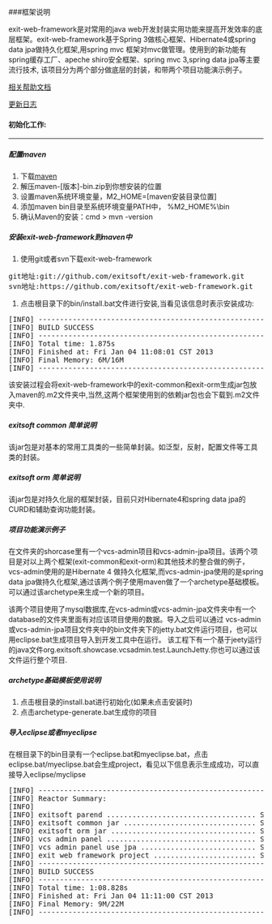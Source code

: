 ###框架说明


exit-web-framework是对常用的java web开发封装实用功能来提高开发效率的底层框架。exit-web-framework基于Spring 3做核心框架、Hibernate4或spring data jpa做持久化框架,用spring mvc 框架对mvc做管理。使用到的新功能有spring缓存工厂、apeche shiro安全框架、spring mvc 3,spring data jpa等主要流行技术, 该项目分为两个部分做底层的封装，和带两个项目功能演示例子。

[相关帮助文档](https://github.com/exitsoft/exit-web-framework/wiki)

[更新日志](https://github.com/exitsoft/exit-web-framework/wiki/%E6%9B%B4%E6%96%B0%E6%97%A5%E5%BF%97)

#### 初始化工作:

***

##### 配置maven

1. 下载[maven](http://maven.apache.org/download.html)
1. 解压maven-[版本]-bin.zip到你想安装的位置
1. 设置maven系统环境变量，M2_HOME=[maven安装目录位置]
1. 添加maven bin目录至系统环境变量PATH中， %M2_HOME%\bin
1. 确认Maven的安装：cmd > mvn -version

##### 安装exit-web-framework到maven中

1. 使用git或者svn下载exit-web-framework

<pre>
git地址:git://github.com/exitsoft/exit-web-framework.git
svn地址:https://github.com/exitsoft/exit-web-framework.git
</pre>

1. 点击根目录下的bin/install.bat文件进行安装,当看见该信息时表示安装成功:

<pre>
[INFO] ------------------------------------------------------------------------
[INFO] BUILD SUCCESS
[INFO] ------------------------------------------------------------------------
[INFO] Total time: 1.875s
[INFO] Finished at: Fri Jan 04 11:08:01 CST 2013
[INFO] Final Memory: 6M/16M
[INFO] ------------------------------------------------------------------------
</pre>


该安装过程会将exit-web-framework中的exit-common和exit-orm生成jar包放入maven的.m2文件夹中,当然,这两个框架使用到的依赖jar包也会下载到.m2文件夹中.


##### exitsoft common 简单说明

该jar包是对基本的常用工具类的一些简单封装。如泛型，反射，配置文件等工具类的封装。

##### exitsoft orm 简单说明

该jar包是对持久化层的框架封装，目前只对Hibernate4和spring data jpa的CURD和辅助查询功能封装。

##### 项目功能演示例子

在文件夹的shorcase里有一个vcs-admin项目和vcs-admin-jpa项目。该两个项目是对以上两个框架(exit-common和exit-orm)和其他技术的整合做的例子，vcs-admin使用的是Hibernate 4 做持久化框架,而vcs-admin-jpa使用的是spring data jpa做持久化框架,通过该两个例子使用maven做了一个archetype基础模板。可以通过该archetype来生成一个新的项目。

该两个项目使用了mysql数据库,在vcs-admin或vcs-admin-jpa文件夹中有一个database的文件夹里面有对应该项目使用的数据。导入之后可以通过
vcs-admin或vcs-admin-jpa项目文件夹中的bin文件夹下的jetty.bat文件运行项目，也可以用eclipse.bat生成项目导入到开发工具中在运行。
该工程下有一个基于jeety运行的java文件org.exitsoft.showcase.vcsadmin.test.LaunchJetty.你也可以通过该文件运行整个项目.

##### archetype基础模板使用说明
1. 点击根目录的install.bat进行初始化(如果未点击安装时)
1. 点击archetype-generate.bat生成你的项目

##### 导入eclipse或者myeclipse
在根目录下的bin目录有一个eclipse.bat和myeclipse.bat，点击eclipse.bat/myeclipse.bat会生成project，看见以下信息表示生成成功，可以直接导入eclipse/myclipse

<pre>
[INFO] ------------------------------------------------------------------------
[INFO] Reactor Summary:
[INFO]
[INFO] exitsoft parend ................................... SUCCESS [0.797s]
[INFO] exitsoft common jar ............................... SUCCESS [55.718s]
[INFO] exitsoft orm jar .................................. SUCCESS [5.579s]
[INFO] vcs admin panel ................................... SUCCESS [5.734s]
[INFO] vcs admin panel use jpa ........................... SUCCESS [0.203s]
[INFO] exit web framework project ........................ SUCCESS [0.313s]
[INFO] ------------------------------------------------------------------------
[INFO] BUILD SUCCESS
[INFO] ------------------------------------------------------------------------
[INFO] Total time: 1:08.828s
[INFO] Finished at: Fri Jan 04 11:11:00 CST 2013
[INFO] Final Memory: 9M/22M
[INFO] ------------------------------------------------------------------------
</pre>
